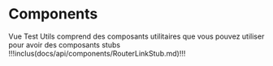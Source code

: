# Components

Vue Test Utils comprend des composants utilitaires que vous pouvez utiliser pour avoir des composants stubs
!!!inclus(docs/api/components/RouterLinkStub.md)!!!
